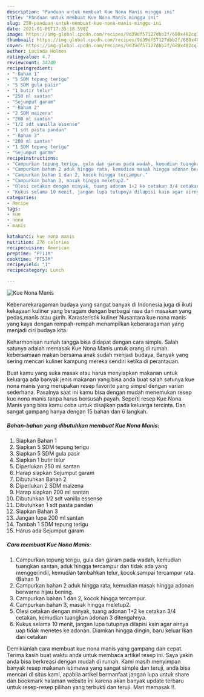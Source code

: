 ```yaml
---
description: "Panduan untuk membuat Kue Nona Manis minggu ini"
title: "Panduan untuk membuat Kue Nona Manis minggu ini"
slug: 250-panduan-untuk-membuat-kue-nona-manis-minggu-ini
date: 2021-01-06T17:35:18.590Z
image: https://img-global.cpcdn.com/recipes/9d39df57127dbb2f/680x482cq70/kue-nona-manis-foto-resep-utama.jpg
thumbnail: https://img-global.cpcdn.com/recipes/9d39df57127dbb2f/680x482cq70/kue-nona-manis-foto-resep-utama.jpg
cover: https://img-global.cpcdn.com/recipes/9d39df57127dbb2f/680x482cq70/kue-nona-manis-foto-resep-utama.jpg
author: Lucinda Holmes
ratingvalue: 4.7
reviewcount: 34240
recipeingredient:
- " Bahan 1"
- "5 SDM tepung terigu"
- "5 SDM gula pasir"
- "1 butir telur"
- "250 ml santan"
- "Sejumput garam"
- " Bahan 2"
- "2 SDM maizena"
- "200 ml santan"
- "1/2 sdt vanilla essense"
- "1 sdt pasta pandan"
- " Bahan 3"
- "200 ml santan"
- "1 SDM tepung terigu"
- "Sejumput garam"
recipeinstructions:
- "Campurkan tepung terigu, gula dan garam pada wadah, kemudian tuangkan santan, aduk hingga tercampur dan tidak ada yang menggerindil, kemudian tambahkan telur, kocok sampai tercampur rata. (Bahan 1)"
- "Campurkan bahan 2 aduk hingga rata, kemudian masak hingga adonan berwarna hijau bening."
- "Campurkan bahan 1 dan 2, kocok hingga tercampur."
- "Campurkan bahan 3, masak hingga meletup2."
- "Olesi cetakan dengan minyak, tuang adonan 1+2 ke cetakan 3/4 cetakan, kemudian tuangkan adonan 3 ditengahnya."
- "Kukus selama 10 menit, jangan lupa tutupnya dilapisi kain agar airnya uap tidak menetes ke adonan. Diamkan hingga dingin, baru keluar lkan dari cetakan"
categories:
- Recipe
tags:
- kue
- nona
- manis

katakunci: kue nona manis 
nutrition: 276 calories
recipecuisine: American
preptime: "PT11M"
cooktime: "PT57M"
recipeyield: "1"
recipecategory: Lunch

---
```



![Kue Nona Manis](https://img-global.cpcdn.com/recipes/9d39df57127dbb2f/680x482cq70/kue-nona-manis-foto-resep-utama.jpg)

Kebenarekaragaman budaya yang sangat banyak di Indonesia juga di ikuti kekayaan kuliner yang beragam dengan berbagai rasa dari masakan yang pedas,manis atau gurih. Karasteristik kuliner Nusantara kue nona manis yang kaya dengan rempah-rempah menampilkan keberaragaman yang menjadi ciri budaya kita.




Keharmonisan rumah tangga bisa didapat dengan cara simple. Salah satunya adalah memasak Kue Nona Manis untuk orang di rumah. kebersamaan makan bersama anak sudah menjadi budaya, Banyak yang sering mencari kuliner kampung mereka sendiri ketika di perantauan.

Buat kamu yang suka masak atau harus menyiapkan makanan untuk keluarga ada banyak jenis makanan yang bisa anda buat salah satunya kue nona manis yang merupakan resep favorite yang simpel dengan varian sederhana. Pasalnya saat ini kamu bisa dengan mudah menemukan resep kue nona manis tanpa harus bersusah payah.
Seperti resep Kue Nona Manis yang bisa kamu coba untuk disajikan pada keluarga tercinta. Dan sangat gampang hanya dengan 15 bahan dan 6 langkah.


<!--inarticleads1-->

##### Bahan-bahan yang dibutuhkan membuat Kue Nona Manis:

1. Siapkan  Bahan 1
1. Siapkan 5 SDM tepung terigu
1. Siapkan 5 SDM gula pasir
1. Siapkan 1 butir telur
1. Diperlukan 250 ml santan
1. Harap siapkan Sejumput garam
1. Dibutuhkan  Bahan 2
1. Diperlukan 2 SDM maizena
1. Harap siapkan 200 ml santan
1. Dibutuhkan 1/2 sdt vanilla essense
1. Dibutuhkan 1 sdt pasta pandan
1. Siapkan  Bahan 3
1. Jangan lupa 200 ml santan
1. Tambah 1 SDM tepung terigu
1. Harus ada Sejumput garam




<!--inarticleads2-->

##### Cara membuat  Kue Nona Manis:

1. Campurkan tepung terigu, gula dan garam pada wadah, kemudian tuangkan santan, aduk hingga tercampur dan tidak ada yang menggerindil, kemudian tambahkan telur, kocok sampai tercampur rata. (Bahan 1)
1. Campurkan bahan 2 aduk hingga rata, kemudian masak hingga adonan berwarna hijau bening.
1. Campurkan bahan 1 dan 2, kocok hingga tercampur.
1. Campurkan bahan 3, masak hingga meletup2.
1. Olesi cetakan dengan minyak, tuang adonan 1+2 ke cetakan 3/4 cetakan, kemudian tuangkan adonan 3 ditengahnya.
1. Kukus selama 10 menit, jangan lupa tutupnya dilapisi kain agar airnya uap tidak menetes ke adonan. Diamkan hingga dingin, baru keluar lkan dari cetakan




Demikianlah cara membuat kue nona manis yang gampang dan cepat. Terima kasih buat waktu anda untuk membaca artikel resep ini. Saya yakin anda bisa berkreasi dengan mudah di rumah. Kami masih menyimpan banyak resep makanan istimewa yang sangat simple dan teruji, anda bisa mencari di situs kami, apabila artikel bermanfaat jangan lupa untuk share dan bookmark halaman website ini karena akan banyak update terbaru untuk resep-resep pilihan yang terbukti dan teruji. Mari memasak !!. 
